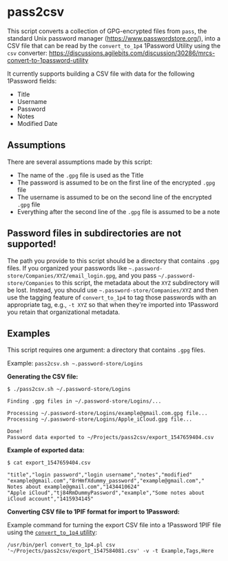 # pass2csv

This script converts a collection of GPG-encrypted files from `pass`, the standard Unix password manager (https://www.passwordstore.org/), into a CSV file that can be read by the `convert_to_1p4` 1Password Utility using the `csv` converter: https://discussions.agilebits.com/discussion/30286/mrcs-convert-to-1password-utility

It currently supports building a CSV file with data for the following 1Password fields:

- Title
- Username
- Password
- Notes
- Modified Date

## Assumptions

There are several assumptions made by this script:

- The name of the `.gpg` file is used as the Title
- The password is assumed to be on the first line of the encrypted `.gpg` file
- The username is assumed to be on the second line of the encrypted `.gpg` file
- Everything after the second line of the `.gpg` file is assumed to be a note

## Password files in subdirectories are not supported!

The path you provide to this script should be a directory that contains `.gpg` files. If you organized your passwords like `~.password-store/Companies/XYZ/email_login.gpg`, and you pass `~/.password-store/Companies` to this script, the metadata about the `XYZ` subdirectory will be lost. Instead, you should use `~.password-store/Companies/XYZ` and then use the tagging feature of `convert_to_1p4` to tag those passwords with an appropriate tag, e.g., `-t XYZ` so that when they're imported into 1Password you retain that organizational metadata.

## Examples

This script requires one argument: a directory that contains `.gpg` files.

Example: `pass2csv.sh ~.password-store/Logins`


**Generating the CSV file:**

```
$ ./pass2csv.sh ~/.password-store/Logins

Finding .gpg files in ~/.password-store/Logins/...

Processing ~/.password-store/Logins/example@gmail.com.gpg file...
Processing ~/.password-store/Logins/Apple_iCloud.gpg file...

Done!
Password data exported to ~/Projects/pass2csv/export_1547659404.csv
```

**Example of exported data:**

```
$ cat export_1547659404.csv

"title","login password","login username","notes","modified"
"example@gmail.com","8rHmfXdummy_password","example@gmail.com","
Notes about example@gmail.com","1434410624"
"Apple iCloud","tj84RmDummyPassword","example","Some notes about iCloud account","1415934145"
```

**Converting CSV file to 1PIF format for import to 1Password:**

Example command for turning the export CSV file into a 1Password 1PIF file using the [`convert_to_1p4` utility](https://discussions.agilebits.com/discussion/30286/mrcs-convert-to-1password-utility):

```
/usr/bin/perl convert_to_1p4.pl csv '~/Projects/pass2csv/export_1547584081.csv' -v -t Example,Tags,Here
```
